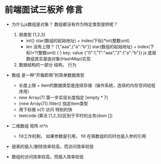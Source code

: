 # 前端面试三板斧 修言

- 为什么js数组是对象？ 数组都没有作为特定类型提供呢？
    1. 弱类型
        [1,2,3]
        - int{} star(数组的起始地址) + index(下标)*int(整数unit)
        - len 没有上限？ 
        [1,"aaa",{"a":"b"}] star(数组的起始地址) + index(下标)*?(整数unit) { } key: value {"0":1,"1":"aaa","2":{"a":"b"}}
        js 底层数组其实是由对象(HashMap)实现
    2. 数据结构的一部分 结构， 行为

- 数组 是一种“开箱即用”的简单数据类型
    - 长度上限 + item的数据类型是连续存储（操作系统，连续的内存空间给程序用）
    - new Array(7)  第一步实现长度指定 [empty * 7]
    - (new Array(7)).filter() 指定item类型
    - 用下标做 o(1) 访问 特别的快
    - leetcode (算法 [1,2,3])区别于平时的业务(dom [])

- 二维数组 矩阵 m*n
    - fill工作机制， 如果参数是引用， fill 在填数组的坑时也是入参的引用

- 链表的插入/删除效率较高，而访问效率较低
- 数组的访问效率较高，而插入效率较低

 